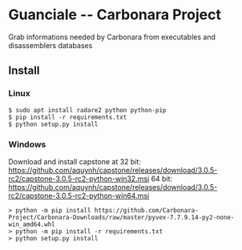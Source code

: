 # Guanciale -- Carbonara Project

Grab informations needed by Carbonara from executables and disassemblers databases

## Install
### Linux
```
$ sudo apt install radare2 python python-pip
$ pip install -r requirements.txt
$ python setup.py install
```
### Windows
Download and install capstone at 
32 bit: https://github.com/aquynh/capstone/releases/download/3.0.5-rc2/capstone-3.0.5-rc2-python-win32.msi
64 bit: https://github.com/aquynh/capstone/releases/download/3.0.5-rc2/capstone-3.0.5-rc2-python-win64.msi
```
> python -m pip install https://github.com/Carbonara-Project/Carbonara-Downloads/raw/master/pyvex-7.7.9.14-py2-none-win_amd64.whl
> python -m pip install -r requirements.txt
> python setup.py install
```


